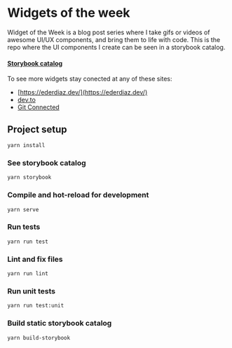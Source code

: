 # Widgets of the week

Widget of the Week is a blog post series where I take gifs or videos of awesome UI/UX components, and bring them to life with code. This is the repo where the UI components I create can be seen in a storybook catalog.

#### [Storybook catalog](https://loving-sinoussi-6b5d74.netlify.com/)

To see more widgets stay conected at any of these sites:

- [https://ederdiaz.dev/](https://ederdiaz.dev/)
- [dev.to](https://dev.to/ederchrono)
- [Git Connected](https://levelup.gitconnected.com/wotw/home)

## Project setup
```
yarn install
```

### See storybook catalog
```
yarn storybook
```

### Compile and hot-reload for development
```
yarn serve
```

### Run tests
```
yarn run test
```

### Lint and fix files
```
yarn run lint
```

### Run unit tests
```
yarn run test:unit
```

### Build static storybook catalog
```
yarn build-storybook
```
